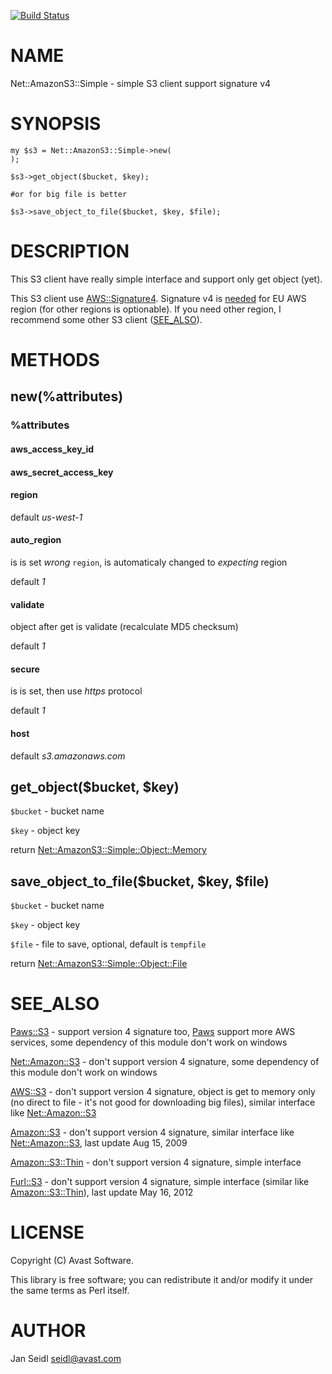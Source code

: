 [![Build Status](https://travis-ci.org/JaSei/Net-AmazonS3-Simple.svg?branch=master)](https://travis-ci.org/JaSei/Net-AmazonS3-Simple)
# NAME

Net::AmazonS3::Simple - simple S3 client support signature v4

# SYNOPSIS

    my $s3 = Net::AmazonS3::Simple->new(
    );

    $s3->get_object($bucket, $key);

    #or for big file is better
    
    $s3->save_object_to_file($bucket, $key, $file);

# DESCRIPTION

This S3 client have really simple interface and support only get object (yet).

This S3 client use [AWS::Signature4](https://metacpan.org/pod/AWS::Signature4). Signature v4 is [needed](http://stackoverflow.com/questions/26533245/the-authorization-mechanism-you-have-provided-is-not-supported-please-use-aws4) for EU AWS region (for other regions is optionable).
If you need other region, I recommend some other S3 client ([SEE\_ALSO](#see_also)).

# METHODS

## new(%attributes)

### %attributes

#### aws\_access\_key\_id

#### aws\_secret\_access\_key

#### region

default _us-west-1_

#### auto\_region

is is set _wrong_ `region`, is automaticaly changed to _expecting_ region 

default _1_

#### validate

object after get is validate (recalculate MD5 checksum)

default _1_

#### secure

is is set, then use _https_ protocol

default _1_

#### host

default _s3.amazonaws.com_

## get\_object($bucket, $key)

`$bucket` - bucket name

`$key` - object key

return [Net::AmazonS3::Simple::Object::Memory](https://metacpan.org/pod/Net::AmazonS3::Simple::Object::Memory)

## save\_object\_to\_file($bucket, $key, $file)

`$bucket` - bucket name

`$key` - object key

`$file` - file to save, optional, default is `tempfile` 

return [Net::AmazonS3::Simple::Object::File](https://metacpan.org/pod/Net::AmazonS3::Simple::Object::File)

# SEE\_ALSO

[Paws::S3](https://metacpan.org/pod/Paws::S3) - support version 4 signature too,
[Paws](https://metacpan.org/pod/Paws) support more AWS services,
some dependency of this module don't work on windows

[Net::Amazon::S3](https://metacpan.org/pod/Net::Amazon::S3) - don't support version 4 signature,
some dependency of this module don't work on windows

[AWS::S3](https://metacpan.org/pod/AWS::S3) - don't support version 4 signature,
object is get to memory only (no direct to file - it's not good for downloading big files),
similar interface like [Net::Amazon::S3](https://metacpan.org/pod/Net::Amazon::S3)

[Amazon::S3](https://metacpan.org/pod/Amazon::S3) - don't support version 4 signature,
similar interface like [Net::Amazon::S3](https://metacpan.org/pod/Net::Amazon::S3),
last update Aug 15, 2009

[Amazon::S3::Thin](https://metacpan.org/pod/Amazon::S3::Thin) - don't support version 4 signature,
simple interface

[Furl::S3](https://metacpan.org/pod/Furl::S3) - don't support version 4 signature,
simple interface (similar like [Amazon::S3::Thin](https://metacpan.org/pod/Amazon::S3::Thin)),
last update May 16, 2012

# LICENSE

Copyright (C) Avast Software.

This library is free software; you can redistribute it and/or modify
it under the same terms as Perl itself.

# AUTHOR

Jan Seidl <seidl@avast.com>
